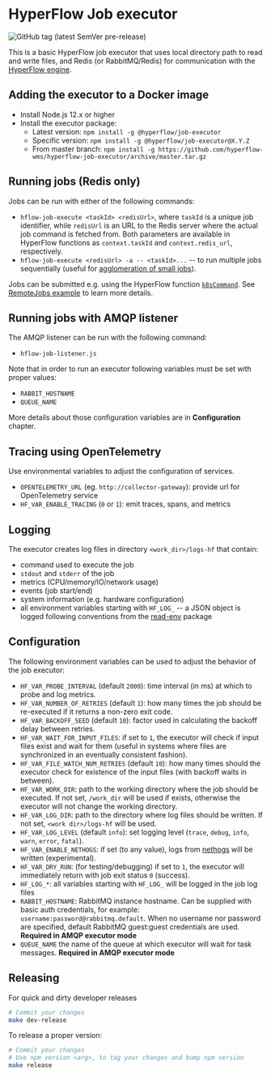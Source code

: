 # HyperFlow Job executor

![GitHub tag (latest SemVer pre-release)](https://img.shields.io/github/v/tag/hyperflow-wms/hyperflow-job-executor?include_prereleases&sort=date)

This is a basic HyperFlow job executor that uses local directory path to read and write files, and Redis (or RabbitMQ/Redis) for communication with the [HyperFlow engine](https://github.com/hyperflow-wms/hyperflow).

## Adding the executor to a Docker image
- Install Node.js 12.x or higher 
- Install the executor package: 
  * Latest version: `npm install -g @hyperflow/job-executor`
  * Specific version: `npm install -g @hyperflow/job-executor@X.Y.Z`
  * From master branch: `npm install -g https://github.com/hyperflow-wms/hyperflow-job-executor/archive/master.tar.gz`

## Running jobs (Redis only)
Jobs can be run with either of the following commands:
- `hflow-job-execute <taskId> <redisUrl>`, where `taskId` is a unique job identifier, while `redisUrl` is an URL to the Redis server where the actual job command is fetched from. Both parameters are available in HyperFlow functions as `context.taskId` and `context.redis_url`, respectively.
- `hflow-job-execute <redisUrl> -a -- <taskId>...` -- to run multiple jobs sequentially (useful for [agglomeration of small jobs](https://github.com/hyperflow-wms/hyperflow/wiki/Task-agglomeration)).

Jobs can be submitted e.g. using the HyperFlow function [`k8sCommand`](https://github.com/hyperflow-wms/hyperflow/blob/master/functions/kubernetes/k8sCommand.js). See [RemoteJobs example](https://github.com/hyperflow-wms/hyperflow/tree/master/examples/RemoteJobs) to learn more details.

## Running jobs with AMQP listener
The AMQP listener can be run with the following command:
- `hflow-job-listener.js`

Note that in order to run an executor following variables must be set with proper values:
- `RABBIT_HOSTNAME`
- `QUEUE_NAME`

More details about those configuration variables are in **Configuration** chapter.

## Tracing using OpenTelemetry
Use environmental variables to adjust the configuration of services.
- `OPENTELEMETRY_URL` (eg. `http://collector-gateway`): provide url for OpenTelemetry service
- `HF_VAR_ENABLE_TRACING` (`0` or `1`): emit traces, spans, and metrics

## Logging
The executor creates log files in directory `<work_dir>/logs-hf` that contain:
- command used to execute the job
- `stdout` and `stderr` of the job
- metrics (CPU/memory/IO/network usage)
- events (job start/end)
- system information (e.g. hardware configuration)
- all environment variables starting with `HF_LOG_` -- a JSON object is logged following conventions from the [read-env](https://www.npmjs.com/package/read-env) package

## Configuration

The following environment variables can be used to adjust the behavior of the job executor:
- `HF_VAR_PROBE_INTERVAL` (default `2000`): time interval (in ms) at which to probe and log metrics.
- `HF_VAR_NUMBER_OF_RETRIES` (default `1`): how many times the job should be re-executed if it returns a non-zero exit code.  
- `HF_VAR_BACKOFF_SEED` (default `10`): factor used in calculating the backoff delay between retries.
- `HF_VAR_WAIT_FOR_INPUT_FILES`: if set to `1`, the executor will check if input files exist and wait for them (useful in systems where files are synchronized in an eventually consistent fashion).
- `HF_VAR_FILE_WATCH_NUM_RETRIES` (default `10`): how many times should the executor check for existence of the input files (with backoff waits in between).
- `HF_VAR_WORK_DIR`: path to the working directory where the job should be executed. If not set, `/work_dir` will be used if exists, otherwise the executor will not change the working directory.
- `HF_VAR_LOG_DIR`: path to the directory where log files should be written. If not set, `<work dir>/logs-hf` will be used.
- `HF_VAR_LOG_LEVEL` (default `info`): set logging level (`trace`, `debug`, `info`, `warn`, `error`, `fatal`).
- `HF_VAR_ENABLE_NETHOGS`: if set (to any value), logs from [nethogs](https://github.com/raboof/nethogs) will be written (experimental).
- `HF_VAR_DRY_RUN`: (for testing/debugging) if set to `1`, the executor will immediately return with job exit status `0` (success). 
- `HF_LOG_*`: all variables starting with `HF_LOG_` will be logged in the job log files
- `RABBIT_HOSTNAME`: RabbitMQ instance hostname. Can be supplied with basic auth credentials, for example: `username:password@rabbitmq.default`. 
When no username nor password are specified, default RabbitMQ guest:guest credentials are used. **Required in AMQP executor mode**
- `QUEUE_NAME` the name of the queue at which executor will wait for task messages. **Required in AMQP executor mode**

## Releasing

For quick and dirty developer releases

```bash
# Commit your changes
make dev-release
```

To release a proper version:

```bash
# Commit your changes
# Use npm version <arg>, to tag your changes and bump npm version
make release
```
